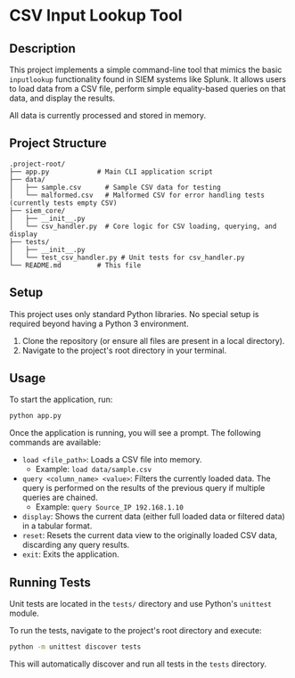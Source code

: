 # CSV Input Lookup Tool

## Description

This project implements a simple command-line tool that mimics the basic `inputlookup` functionality found in SIEM systems like Splunk. It allows users to load data from a CSV file, perform simple equality-based queries on that data, and display the results.

All data is currently processed and stored in memory.

## Project Structure

```
.project-root/
├── app.py            # Main CLI application script
├── data/
│   ├── sample.csv      # Sample CSV data for testing
│   └── malformed.csv   # Malformed CSV for error handling tests (currently tests empty CSV)
├── siem_core/
│   ├── __init__.py
│   └── csv_handler.py  # Core logic for CSV loading, querying, and display
├── tests/
│   ├── __init__.py
│   └── test_csv_handler.py # Unit tests for csv_handler.py
└── README.md         # This file
```

## Setup

This project uses only standard Python libraries. No special setup is required beyond having a Python 3 environment.

1.  Clone the repository (or ensure all files are present in a local directory).
2.  Navigate to the project's root directory in your terminal.

## Usage

To start the application, run:

```bash
python app.py
```

Once the application is running, you will see a prompt. The following commands are available:

*   `load <file_path>`: Loads a CSV file into memory.
    *   Example: `load data/sample.csv`
*   `query <column_name> <value>`: Filters the currently loaded data. The query is performed on the results of the previous query if multiple queries are chained.
    *   Example: `query Source_IP 192.168.1.10`
*   `display`: Shows the current data (either full loaded data or filtered data) in a tabular format.
*   `reset`: Resets the current data view to the originally loaded CSV data, discarding any query results.
*   `exit`: Exits the application.

## Running Tests

Unit tests are located in the `tests/` directory and use Python's `unittest` module.

To run the tests, navigate to the project's root directory and execute:

```bash
python -m unittest discover tests
```

This will automatically discover and run all tests in the `tests` directory.
